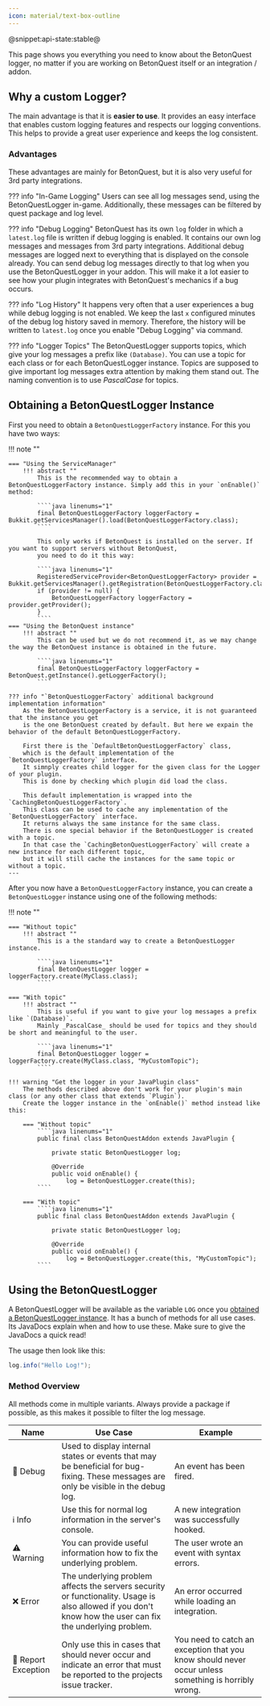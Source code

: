 ```yaml
---
icon: material/text-box-outline
---
```

@snippet:api-state:stable@

This page shows you everything you need to know about the BetonQuest logger, no matter if you are working on BetonQuest 
itself or an integration / addon.

## Why a custom Logger?
The main advantage is that it is **easier to use**.
It provides an easy interface that enables custom logging features and respects our logging conventions. 
This helps to provide a great user experience and keeps the log consistent.

### Advantages
These advantages are mainly for BetonQuest, but it is also very useful for 3rd party integrations. 


??? info "In-Game Logging"
    Users can see all log messages send, using the BetonQuestLogger in-game.
    Additionally, these messages can be filtered by quest package and log level.

??? info "Debug Logging"
    BetonQuest has its own `log` folder in which a `latest.log` file is written if debug logging is enabled.
    It contains our own log messages and messages from 3rd party integrations.
    Additional debug messages are logged next to everything that is displayed on the console already.
    You can send debug log messages directly to that log when you use the BetonQuestLogger in your addon.
    This will make it a lot easier to see how your plugin integrates with BetonQuest's mechanics if a bug occurs.

??? info "Log History"
    It happens very often that a user experiences a bug while debug logging is not enabled.
    We keep the last `x` configured minutes of the debug log history saved in memory.
    Therefore, the history will be written to `latest.log` once you enable "Debug Logging" via command. 

??? info "Logger Topics"
    The BetonQuestLogger supports topics, which give your log messages a prefix like `(Database)`.
    You can use a topic for each class or for each BetonQuestLogger instance.
    Topics are supposed to give important log messages extra attention by making them stand out.
    The naming convention is to use _PascalCase_ for topics.

## Obtaining a BetonQuestLogger Instance

First you need to obtain a `BetonQuestLoggerFactory` instance. For this you have two ways:

!!! note ""

    === "Using the ServiceManager"
        !!! abstract ""
            This is the recommended way to obtain a BetonQuestLoggerFactory instance. Simply add this in your `onEnable()` method:
            
            ````java linenums="1"
            final BetonQuestLoggerFactory loggerFactory = Bukkit.getServicesManager().load(BetonQuestLoggerFactory.class);
            ````
            
            This only works if BetonQuest is installed on the server. If you want to support servers without BetonQuest,
            you need to do it this way:
            
            ````java linenums="1"
            RegisteredServiceProvider<BetonQuestLoggerFactory> provider = Bukkit.getServicesManager().getRegistration(BetonQuestLoggerFactory.class);
            if (provider != null) {
                BetonQuestLoggerFactory loggerFactory = provider.getProvider();
            }
            ````
    === "Using the BetonQuest instance"
        !!! abstract ""
            This can be used but we do not recommend it, as we may change the way the BetonQuest instance is obtained in the future.
            
            ````java linenums="1"
            final BetonQuestLoggerFactory loggerFactory = BetonQuest.getInstance().getLoggerFactory();
            ````
    
    ??? info "`BetonQuestLoggerFactory` additional background implementation information"
        As the BetonQuestLoggerFactory is a service, it is not guaranteed that the instance you get
        is the one BetonQuest created by default. But here we expain the behavior of the default BetonQuestLoggerFactory.
        
        First there is the `DefaultBetonQuestLoggerFactory` class,
        which is the default implementation of the `BetonQuestLoggerFactory` interface.
        It simnply creates child logger for the given class for the Logger of your plugin.
        This is done by checking which plugin did load the class.
        
        This default implementation is wrapped into the `CachingBetonQuestLoggerFactory`.
        This class can be used to cache any implementation of the `BetonQuestLoggerFactory` interface.
        It returns always the same instance for the same class.
        There is one special behavior if the BetonQuestLogger is created with a topic. 
        In that case the `CachingBetonQuestLoggerFactory` will create a new instance for each different topic,
        but it will still cache the instances for the same topic or without a topic.
    ---
 
After you now have a `BetonQuestLoggerFactory` instance, you can create a `BetonQuestLogger` instance using one of the following methods:

!!! note ""

    === "Without topic"
        !!! abstract ""
            This is a the standard way to create a BetonQuestLogger instance.
            
            ````java linenums="1"
            final BetonQuestLogger logger = loggerFactory.create(MyClass.class);
            ````
    
    === "With topic"
        !!! abstract ""
            This is useful if you want to give your log messages a prefix like `(Database)`.
            Mainly _PascalCase_ should be used for topics and they should be short and meaningful to the user. 
            
            ````java linenums="1"
            final BetonQuestLogger logger = loggerFactory.create(MyClass.class, "MyCustomTopic");
            ````
    
    !!! warning "Get the logger in your JavaPlugin class"
        The methods described above don't work for your plugin's main class (or any other class that extends `Plugin`). 
        Create the logger instance in the `onEnable()` method instead like this:
    
        === "Without topic"
            ````java linenums="1"
            public final class BetonQuestAddon extends JavaPlugin {
        
                private static BetonQuestLogger log;
        
                @Override
                public void onEnable() {
                    log = BetonQuestLogger.create(this);
            ````
    
        === "With topic"
            ````java linenums="1"
            public final class BetonQuestAddon extends JavaPlugin {
        
                private static BetonQuestLogger log;
        
                @Override
                public void onEnable() {
                    log = BetonQuestLogger.create(this, "MyCustomTopic");
            ````

## Using the BetonQuestLogger
A BetonQuestLogger will be available as the variable `LOG` once you [obtained a BetonQuestLogger instance](#obtaining-a-betonquestlogger-instance). 
It has a bunch of methods for all use cases. Its JavaDocs explain when and how to use these.
Make sure to give the JavaDocs a quick read!

The usage then look like this:
````java linenums="1"
log.info("Hello Log!");
````

### Method Overview

All methods come in multiple variants. Always provide a package if possible, as this makes it possible to filter the log
message.
 

| Name                              | Use Case                                                                                                                                                   | Example                                                                                             |
|-----------------------------------|------------------------------------------------------------------------------------------------------------------------------------------------------------|-----------------------------------------------------------------------------------------------------|
| :shushing_face: Debug             | Used to display internal states or events that may be beneficial for bug-fixing. These messages are only be visible in the debug log.                      | An event has been fired.                                                                            |
| :information_source: Info         | Use this for normal log information in the server's console.                                                                                               | A new integration was successfully hooked.                                                          |
| :warning: Warning                 | You can provide useful information how to fix the underlying problem.                                                                                      | The user wrote an event with syntax errors.                                                         |
| :x: Error                         | The underlying problem affects the servers security or functionality. Usage is also allowed if you don't know how the user can fix the underlying problem. | An error occurred while loading an integration.                                                     |
| :rotating_light: Report Exception | Only use this in cases that should never occur and indicate an error that must be reported to the projects issue tracker.                                  | You need to catch an exception that you know should never occur unless something is horribly wrong. | 
